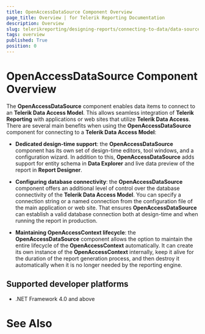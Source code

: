 ```yaml
---
title: OpenAccessDataSource Component Overview
page_title: Overview | for Telerik Reporting Documentation
description: Overview
slug: telerikreporting/designing-reports/connecting-to-data/data-source-components/openaccessdatasource-component/overview
tags: overview
published: True
position: 0
---
```


# OpenAccessDataSource Component Overview



The __OpenAccessDataSource__ component enables data items to connect to an __Telerik Data Access Model__. This allows
        seamless integration of __Telerik Reporting__ with applications or web sites that utilize __Telerik Data Access__.
        There are several main benefits when using the __OpenAccessDataSource__ component for connecting to a
        __Telerik Data Access Model__:
      

* __Dedicated design-time support__: the __OpenAccessDataSource__ component has its own set of design-time editors,
            tool windows, and a configuration wizard. In addition to this, __OpenAccessDataSource__ adds
            support for entity schema in __Data Explorer__ and live data preview of the report in
            __Report Designer__.
          

* __Configuring database connectivity__: the __OpenAccessDataSource__ component
            offers an additional level of control over the database connectivity of the __Telerik Data Access Model__. You can
            specify a connection string or a named connection from the configuration file of the main application or web site.
            That ensures __OpenAccessDataSource__ can establish a valid database connection both at design-time and when
            running the report in production.
          

* __Maintaining OpenAccessContext lifecycle__: the __OpenAccessDataSource__ component
            allows the option to maintain the entire lifecycle of the __OpenAccessContext__ automatically. It can create its
            own instance of the __OpenAccessContext__ internally, keep it alive for the duration of the report generation process,
            and then destroy it automatically when it is no longer needed by the reporting engine.
          

## Supported developer platforms

* .NET Framework 4.0 and above
            

# See Also

